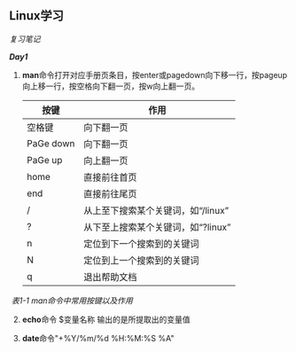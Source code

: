 ## Linux学习

*复习笔记*

***Day1***

1. **man**命令打开对应手册页条目，按enter或pagedown向下移一行，按pageup向上移一行，按空格向下翻一页，按w向上翻一页。

   | 按键      | 作用                               |
   | --------- | ---------------------------------- |
   | 空格键    | 向下翻一页                         |
   | PaGe down | 向下翻一页                         |
   | PaGe up   | 向上翻一页                         |
   | home      | 直接前往首页                       |
   | end       | 直接前往尾页                       |
   | /         | 从上至下搜索某个关键词，如“/linux” |
   | ?         | 从下至上搜索某个关键词，如“?linux” |
   | n         | 定位到下一个搜索到的关键词         |
   | N         | 定位到上一个搜索到的关键词         |
   | q         | 退出帮助文档                       |


​                                                    *表1-1    man命令中常用按键以及作用*

2. **echo**命令 $变量名称 输出的是所提取出的变量值

   

3. **date**命令"+%Y/%m/%d %H:%M:%S %A" 